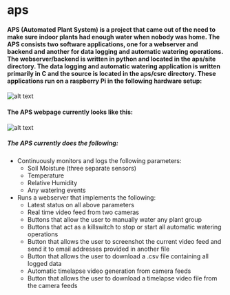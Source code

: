 # aps
#### APS (Automated Plant System) is a project that came out of the need to make sure indoor plants had enough water when nobody was home. The APS consists two software applications, one for a webserver and backend and another for data logging and automatic watering operations. The webserver/backend is written in python and located in the aps/site directory. The data logging and automatic watering application is written primarily in C and the source is located in the aps/csrc directory. These applications run on a raspberry Pi in the following hardware setup:
![alt text](https://github.com/jfri2/aps/blob/main/system_config.PNG)

#### The APS webpage currently looks like this:
![alt text](https://github.com/jfri2/aps/blob/main/webpage.PNG)

##### The APS currently does the following: 
- Continuously monitors and logs the following parameters: 
    - Soil Moisture (three separate sensors)
    - Temperature
    - Relative Humidity
    - Any watering events
- Runs a webserver that implements the following: 
    - Latest status on all above parameters
    - Real time video feed from two cameras
    - Buttons that allow the user to manually water any plant group
    - Buttons that act as a killswitch to stop or start all automatic watering operations
    - Button that allows the user to screenshot the current video feed and send it to email addresses provided in another file
    - Button that allows the user to download a .csv file containing all logged data
    - Automatic timelapse video generation from camera feeds
    - Button that allows the user to download a timelapse video file from the camera feeds
